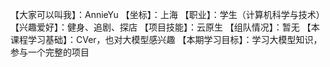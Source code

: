 【大家可以叫我】：AnnieYu
【坐标】：上海
【职业】：学生（计算机科学与技术）
【兴趣爱好】：健身、追剧、探店
【项目技能】：云原生
【组队情况】：暂无
【本课程学习基础】：CVer，也对大模型感兴趣
【本期学习目标】：学习大模型知识，参与一个完整的项目